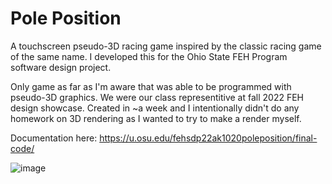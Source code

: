 # Pole Position

A touchscreen pseudo-3D racing game inspired by the classic racing game of the same name. I developed this for the Ohio State FEH Program software design project. 

Only game as far as I'm aware that was able to be programmed with pseudo-3D graphics. 
We were our class representitive at fall 2022 FEH design showcase.
Created in ~a week and I intentionally didn't do any homework on 3D rendering as I wanted to try to make a render myself.

Documentation here:
https://u.osu.edu/fehsdp22ak1020poleposition/final-code/

![image](https://github.com/cjreplogle/PolePosition/assets/55760419/f00b7d8e-57b1-4f58-bc2c-d00388fcc98e)
